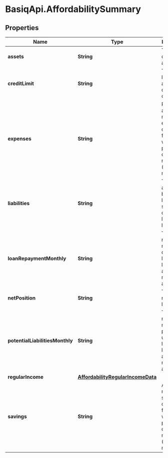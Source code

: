 # BasiqApi.AffordabilitySummary

## Properties
Name | Type | Description | Notes
------------ | ------------- | ------------- | -------------
**assets** | **String** | Total of cash based assets | 
**creditLimit** | **String** | Total credit limit across all credit cards and overdrafts | 
**expenses** | **String** | Provides an average of monthly expenses calculated for the whole period of data retrieved (e.g. 13 months) | 
**liabilities** | **String** | Total of account based liabilities split into credit and loan liabilities | 
**loanRepaymentMonthly** | **String** | Total of all repayments monthly to disclosed loan liabilities as an average monthly amount | 
**netPosition** | **String** | Total assets minus total liabilities | 
**potentialLiabilitiesMonthly** | **String** | Total of all repayments monthly to potential undisclosed loan liabilities as an average monthly amount | 
**regularIncome** | [**AffordabilityRegularIncomeData**](AffordabilityRegularIncomeData.md) |  | 
**savings** | **String** | Average of monthly savings calculated for the whole period of data retrieved (e.g. 13 months) | 


